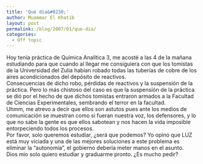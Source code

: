 ```yaml
---
title: 'Qué día&#8230;'
author: Muammar El Khatib
layout: post
permalink: /blog/2007/01/que-dia/
categories:
  - Off topic
---
```

Hoy tenía práctica de Química Analítica 3, me acosté a las 4 de la mañana estudiando para que cuando al llegar me consiguiera con que los tomistas de la Universidad del Zulia habían robado todas las tuberías de cobre de los aires acondicionados del depósito de reactivos.  
Consecuencias de dicho robo, pérdidas de reactivos y la suspensión de la práctica. Pero lo más chistoso del caso es que la suspensión de la práctica se dió por el hecho de que dichos tomistas entraron armados a la Facultad de Ciencias Experimentales, sembrando el terror en la facultad.  
Uhmm, me atrevo a decir que ellos son astutos pues ante los medios de comunicación se muestran como si fueran nuestra voz, los defensores, y lo que no sabe la gente es que ellos sabotean y nos hacen la vida imposible entorpeciendo todos los procesos.  
Por favor, solo queremos estudiar, ¿será que podemos? Yo opino que LUZ está muy viciada y una de las mejores soluciones a este problema es eliminar la &#8220;autonomía&#8221;, el gobierno debería meter manos en el asunto.  
Dios mio solo quiero estudiar y graduarme pronto. ¿Es mucho pedir?